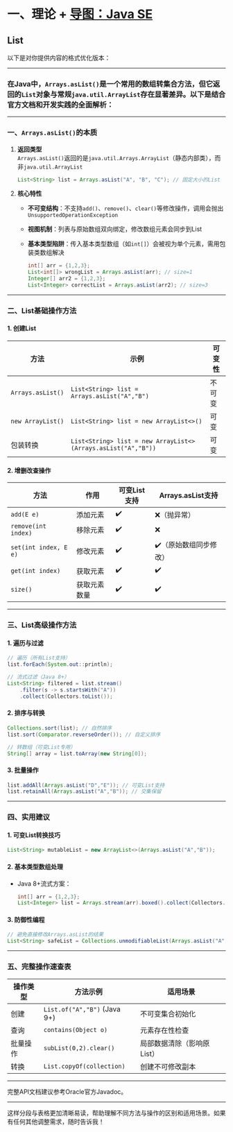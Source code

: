 # 一、理论 + [导图：Java SE](../5、导图集合/导图：JavaSE.xmind)


## List

以下是对你提供内容的格式优化版本：

---

### 在Java中，`Arrays.asList()`是一个常用的数组转集合方法，但它返回的`List`对象与常规`java.util.ArrayList`存在显著差异。以下是结合官方文档和开发实践的全面解析：

---

### 一、`Arrays.asList()`的本质

1. **返回类型**  
    `Arrays.asList()`返回的是`java.util.Arrays.ArrayList`（静态内部类），而非`java.util.ArrayList`
    
    ```java
    List<String> list = Arrays.asList("A", "B", "C"); // 固定大小的List 
    ```
    
2. **核心特性**
    
    - **不可变结构**：不支持`add()`、`remove()`、`clear()`等修改操作，调用会抛出`UnsupportedOperationException`
    - **视图机制**：列表与原始数组双向绑定，修改数组元素会同步到List
    - **基本类型陷阱**：传入基本类型数组（如`int[]`）会被视为单个元素，需用包装类数组解决
        
        ```java
        int[] arr = {1,2,3};
        List<int[]> wrongList = Arrays.asList(arr); // size=1 
        Integer[] arr2 = {1,2,3};
        List<Integer> correctList = Arrays.asList(arr2); // size=3 
        ```
        

---

### 二、List基础操作方法

#### 1. 创建List

|方法|示例|可变性|
|---|---|---|
|`Arrays.asList()`|`List<String> list = Arrays.asList("A","B")`|不可变|
|`new ArrayList()`|`List<String> list = new ArrayList<>()`|可变|
|包装转换|`List<String> list = new ArrayList<>(Arrays.asList("A","B"))`|可变|

#### 2. 增删改查操作

|方法|作用|可变List支持|Arrays.asList支持|
|---|---|---|---|
|`add(E e)`|添加元素|✔️|❌（抛异常）|
|`remove(int index)`|移除元素|✔️|❌|
|`set(int index, E e)`|修改元素|✔️|✔️（原始数组同步修改）|
|`get(int index)`|获取元素|✔️|✔️|
|`size()`|获取元素数量|✔️|✔️|

---

### 三、List高级操作方法

#### 1. 遍历与过滤

```java
// 遍历（所有List支持）
list.forEach(System.out::println);

// 流式过滤（Java 8+）
List<String> filtered = list.stream()
    .filter(s -> s.startsWith("A"))
    .collect(Collectors.toList());
```

#### 2. 排序与转换

```java
Collections.sort(list); // 自然排序
list.sort(Comparator.reverseOrder()); // 自定义排序

// 转数组（可变List专用）
String[] array = list.toArray(new String[0]);
```

#### 3. 批量操作

```java
list.addAll(Arrays.asList("D","E")); // 可变List支持
list.retainAll(Arrays.asList("A","B")); // 交集保留
```

---

### 四、实用建议

#### 1. 可变List转换技巧

```java
List<String> mutableList = new ArrayList<>(Arrays.asList("A","B"));
```

#### 2. 基本类型数组处理

- Java 8+流式方案：
    
    ```java
    int[] arr = {1,2,3};
    List<Integer> list = Arrays.stream(arr).boxed().collect(Collectors.toList());
    ```
    

#### 3. 防御性编程

```java
// 避免直接修改Arrays.asList的结果 
List<String> safeList = Collections.unmodifiableList(Arrays.asList("A","B"));
```

---

### 五、完整操作速查表

|操作类型|方法示例|适用场景|
|---|---|---|
|创建|`List.of("A","B")` (Java 9+)|不可变集合初始化|
|查询|`contains(Object o)`|元素存在性检查|
|批量操作|`subList(0,2).clear()`|局部数据清除（影响原List）|
|转换|`List.copyOf(collection)`|创建不可修改副本|

---

完整API文档建议参考Oracle官方Javadoc。

---

这样分段与表格更加清晰易读，帮助理解不同方法与操作的区别和适用场景。如果有任何其他调整需求，随时告诉我！